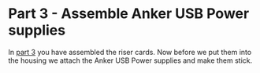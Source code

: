 # Part 3 - Assemble Anker USB Power supplies

In [part 3](./RISERCARDS.md) you have assembled the riser cards. Now before we put them into the housing we attach the Anker USB Power supplies and make them stick.

